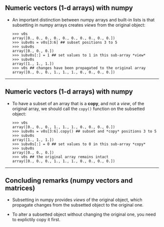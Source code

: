 ## Numeric vectors (1-d arrays) with numpy

* An important distinction between numpy arrays and built-in lists is that
subsetting in numpy arrays creates _views_ from the original object:

   ```
   >>> v0s
   array([0., 0., 0., 0., 0., 0., 0., 0., 0., 0.])
   >>> subv0s = v0s[3:6] ## subset positions 3 to 5
   >>> subv0s
   array([0., 0., 0.])
   >>> subv0s[:] = 1 ## set values to 1 in this sub-array *view*
   >>> subv0s
   array([1., 1., 1.])
   >>> v0s ## changes have been propagated to the original array
   array([0., 0., 0., 1., 1., 1., 0., 0., 0., 0.])
   ```

---

## Numeric vectors (1-d arrays) with numpy
* To have a subset of an array that is a **copy**, and not a _view_, of the
original array, we should call the `copy()` function on the subsetted object:

   ```
   >>> v0s
   array([0., 0., 0., 1., 1., 1., 0., 0., 0., 0.])
   >>> subv0s = v0s[3:6].copy() ## subset and *copy* positions 3 to 5
   >>> subv0s
   array([1., 1., 1.])
   >>> subv0s[:] = 0 ## set values to 0 in this sub-array *copy*
   >>> subv0s
   array([0., 0., 0.])
   >>> v0s ## the original array remains intact
   array([0., 0., 0., 1., 1., 1., 0., 0., 0., 0.])
   ```

---

## Concluding remarks (numpy vectors and matrices)

* Subsetting in numpy provides _views_ of the original object, which
propagate changes from the subsetted object to the original one.

* To alter a subsetted object without changing the original one, you
need to explictily copy it first.
